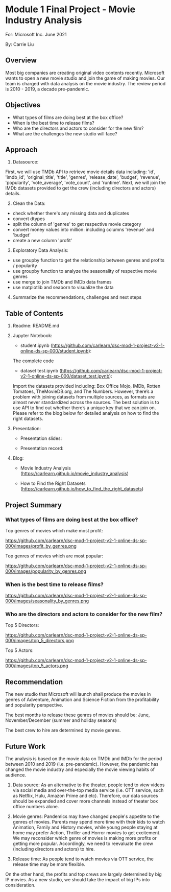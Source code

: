 # Module 1 Final Project - Movie Industry Analysis

For: Microsoft Inc. June 2021

By: Carrie Liu


## Overview

Most big companies are creating original video contents recently. Microsoft wants to open a new movie studio and join the game of making movies. Our team is charged with data analysis on the movie industry. The review period is 2010 - 2019, a decade pre-pandemic. 


## Objectives

* What types of films are doing best at the box office?
* When is the best time to release films?
* Who are the directors and actors to consider for the new film?
* What are the challenges the new studio will face?


## Approach

1. Datasource: 

First, we will use TMDb API to retrieve movie details data including: 'id', 'imdb_id', 'original_title', 'title', 'genres', 'release_date', 'budget', 'revenue', 'popularity', 'vote_average', 'vote_count', and 'runtime'. Next, we will join the IMDb datasets provided to get the crew (including directors and actors) details.


2. Clean the Data: 
* check whether there's any missing data and duplicates
* convert dtypes
* split the column of 'genres' to get respective movie category
* convert money values into million: including columns 'revenue' and 'budget'
* create a new column 'profit'

3. Exploratory Data Analysis:
* use groupby function to get the relationship between genres and profits / popularity
* use groupby function to analyze the seasonality of respective movie genres
* use merge to join TMDb and IMDb data frames
* use matplotlib and seaborn to visualize the data

4. Summarize the recommendations, challenges and next steps


## Table of Contents

1. Readme: README.md

2. Jupyter Notebook: 

    * student.ipynb (https://github.com/carlearn/dsc-mod-1-project-v2-1-online-ds-sp-000/student.ipynb): 
    
    The complete code 
    
    * dataset test.ipynb (https://github.com/carlearn/dsc-mod-1-project-v2-1-online-ds-sp-000/dataset_test.ipynb): 
    
    Import the datasets provided including: Box Office Mojo, IMDb, Rotten Tomatoes, TheMovieDB.org, and The Numbers. However, there’s a problem with joining datasets from multiple sources, as formats are almost never standardized across the sources. The best solution is to use API to find out whether there’s a unique key that we can join on. Please refer to the blog below for detailed analysis on how to find the right datasets.
    
3. Presentation:

    * Presentation slides:
    
    * Presentation record:

4. Blog: 

    * Movie Industry Analysis (https://carlearn.github.io/movie_industry_analysis)
    
    * How to Find the Right Datasets (https://carlearn.github.io/how_to_find_the_right_datasets)


## Project Summary

### What types of films are doing best at the box office?

Top genres of movies which make most profit:

https://github.com/carlearn/dsc-mod-1-project-v2-1-online-ds-sp-000/images/profit_by_genres.png

Top genres of movies which are most popular:

https://github.com/carlearn/dsc-mod-1-project-v2-1-online-ds-sp-000/images/popularity_by_genres.png


### When is the best time to release films?

https://github.com/carlearn/dsc-mod-1-project-v2-1-online-ds-sp-000/images/seasonality_by_genres.png


### Who are the directors and actors to consider for the new film?

Top 5 Directors:

https://github.com/carlearn/dsc-mod-1-project-v2-1-online-ds-sp-000/images/top_5_directors.png

Top 5 Actors:

https://github.com/carlearn/dsc-mod-1-project-v2-1-online-ds-sp-000/images/top_5_actors.png



## Recommendation

The new studio that Microsoft will launch shall produce the movies in genres of Adventure, Animation and Science Fiction from the profitability and popularity perspective.

The best months to release these genres of movies should be: June, November/December (summer and holiday seasons)

The best crew to hire are determined by movie genres. 


## Future Work

The analysis is based on the movie data on TMDb and IMDb for the period between 2010 and 2019 (i.e. pre-pandemic). However, the pandemic has changed the movie industry and especially the movie viewing habits of audience. 

1. Data source:
As an alternative to the theater, people tend to view videos via social media and over-the-top media service (i.e. OTT service, such as Netflix, Hulu, Amazon Prime and etc). Therefore, our data sources should be expanded and cover more channels instead of theater box office numbers alone. 

2. Movie genres:
Pandemics may have changed people's appetite to the genres of movies. Parents may spend more time with their kids to watch Animation, Family and History movies, while young people staying at home may prefer Action, Thriller and Horror movies to get excitement. We may reconsider which genre of movies is making more profits or getting more popular. Accordingly, we need to reevaluate the crew (including directors and actors) to hire.

3. Release time:
As people tend to watch movies via OTT service, the release time may be more flexible. 

On the other hand, the profits and top crews are largely determined by big IP movies. As a new studio, we should take the impact of big IPs into consideration. 
